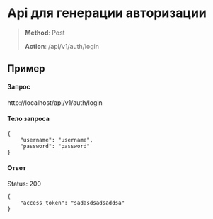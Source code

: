 # Api для генерации авторизации

> **Method**: Post
>
> **Action**: /api/v1/auth/login

## Пример

#### Запрос
http://localhost/api/v1/auth/login

#### Тело запроса
```
{
	"username": "username",
	"password": "password"
}
```

#### Ответ

Status: 200

```
{
	"access_token": "sadasdsadsaddsa"
}
```

